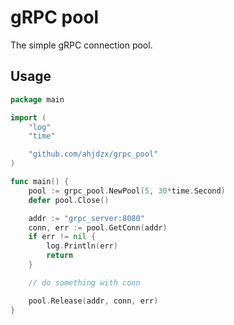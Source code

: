 # gRPC pool

The simple gRPC connection pool.

## Usage

```go
package main

import (
	"log"
	"time"

	"github.com/ahjdzx/grpc_pool"
)

func main() {
	pool := grpc_pool.NewPool(5, 30*time.Second)
	defer pool.Close()

	addr := "grpc_server:8080"
	conn, err := pool.GetConn(addr)
	if err != nil {
		log.Println(err)
		return
	}

	// do something with conn

	pool.Release(addr, conn, err)
}
```
